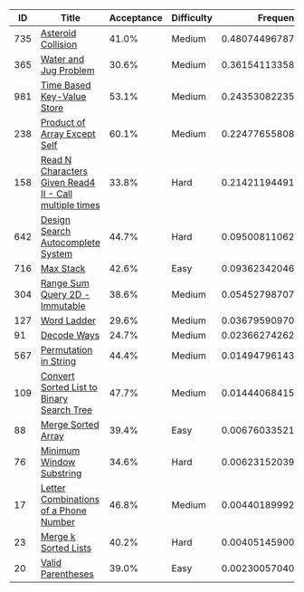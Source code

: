|ID|Title|Acceptance|Difficulty|Frequency|
|----|-----|----|---|---|
|735|[Asteroid Collision]( https://leetcode.com/problems/asteroid-collision)|41.0%|Medium|0.4807449678769452|
|365|[Water and Jug Problem]( https://leetcode.com/problems/water-and-jug-problem)|30.6%|Medium|0.36154113358990525|
|981|[Time Based Key-Value Store]( https://leetcode.com/problems/time-based-key-value-store)|53.1%|Medium|0.24353082235287765|
|238|[Product of Array Except Self]( https://leetcode.com/problems/product-of-array-except-self)|60.1%|Medium|0.22477655808124566|
|158|[Read N Characters Given Read4 II - Call multiple times]( https://leetcode.com/problems/read-n-characters-given-read4-ii-call-multiple-times)|33.8%|Hard|0.21421194491522716|
|642|[Design Search Autocomplete System]( https://leetcode.com/problems/design-search-autocomplete-system)|44.7%|Hard|0.09500811062818718|
|716|[Max Stack]( https://leetcode.com/problems/max-stack)|42.6%|Easy|0.09362342046209744|
|304|[Range Sum Query 2D - Immutable]( https://leetcode.com/problems/range-sum-query-2d-immutable)|38.6%|Medium|0.054527987071175225|
|127|[Word Ladder]( https://leetcode.com/problems/word-ladder)|29.6%|Medium|0.03679590970204585|
|91|[Decode Ways]( https://leetcode.com/problems/decode-ways)|24.7%|Medium|0.023662742620848144|
|567|[Permutation in String]( https://leetcode.com/problems/permutation-in-string)|44.4%|Medium|0.014947961435873182|
|109|[Convert Sorted List to Binary Search Tree]( https://leetcode.com/problems/convert-sorted-list-to-binary-search-tree)|47.7%|Medium|0.014440684154794336|
|88|[Merge Sorted Array]( https://leetcode.com/problems/merge-sorted-array)|39.4%|Easy|0.006760335218638243|
|76|[Minimum Window Substring]( https://leetcode.com/problems/minimum-window-substring)|34.6%|Hard|0.006231520398723243|
|17|[Letter Combinations of a Phone Number]( https://leetcode.com/problems/letter-combinations-of-a-phone-number)|46.8%|Medium|0.0044018999217624675|
|23|[Merge k Sorted Lists]( https://leetcode.com/problems/merge-k-sorted-lists)|40.2%|Hard|0.004051459000748015|
|20|[Valid Parentheses]( https://leetcode.com/problems/valid-parentheses)|39.0%|Easy|0.0023005704055949323|
